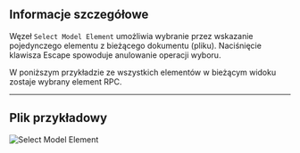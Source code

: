 ## Informacje szczegółowe
Węzeł `Select Model Element` umożliwia wybranie przez wskazanie pojedynczego elementu z bieżącego dokumentu (pliku). Naciśnięcie klawisza Escape spowoduje anulowanie operacji wyboru.

W poniższym przykładzie ze wszystkich elementów w bieżącym widoku zostaje wybrany element RPC.
___
## Plik przykładowy

![Select Model Element](./Dynamo.Nodes.DSModelElementSelection_img.jpg)
